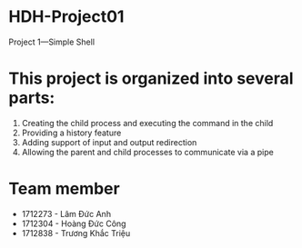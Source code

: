 # HDH-Project01
  Project 1—Simple Shell

# This project is organized into several parts:
  1. Creating the child process and executing the command in the child
  2. Providing a history feature
  3. Adding support of input and output redirection
  4. Allowing the parent and child processes to communicate via a pipe

# Team member
 * 1712273 - Lâm Đức Anh
 * 1712304 - Hoàng Đức Công
 * 1712838 - Trương Khắc Triệu 
